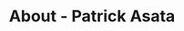 ---
id: patrick_asata
permalink: "/about/patrick_asata"
full_name: Patrick Asata
title: About - Patrick Asata
role: Solutions Architect
image: 
about: Patrick is a hands-on Solution Architect with experience leading development
  teams to build scalable, resilient, and user-centric applications. He has over 15
  years of experience transforming ideas into production-ready systems for - the public, private, and defense domains.
  Patrick has a master's in computer science. In his spare time he enjoys building
  gaming engines, traveling, and taking long walks.
github: https://github.com/PatrickGoRaft
linkedin: https://www.linkedin.com/in/patrick-asata-4b21a816b/
featimg: "/assets/aboutBanner1.jpg"
layout: about/profile
---